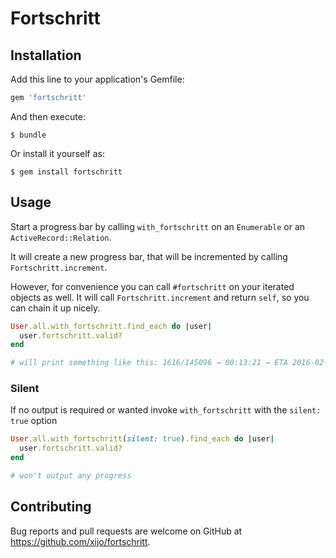 # Fortschritt

## Installation

Add this line to your application's Gemfile:

```ruby
gem 'fortschritt'
```

And then execute:

    $ bundle

Or install it yourself as:

    $ gem install fortschritt

## Usage

Start a progress bar by calling `with_fortschritt` on an `Enumerable` or an `ActiveRecord::Relation`.

It will create a new progress bar, that will be incremented by calling `Fortschritt.increment`.

However, for convenience you can call `#fortschritt` on your iterated objects as well. It will call `Fortschritt.increment` and return `self`, so you can chain it up nicely.

```ruby
User.all.with_fortschritt.find_each do |user|
  user.fortschritt.valid?
end

# will print something like this: 1616/145096 → 00:13:21 → ETA 2016-02-04 18:11:50
```

### Silent

If no output is required or wanted invoke `with_fortschritt` with the `silent: true` option

```ruby
User.all.with_fortschritt(silent: true).find_each do |user|
  user.fortschritt.valid?
end

# won't output any progress
```

## Contributing

Bug reports and pull requests are welcome on GitHub at https://github.com/xijo/fortschritt.

